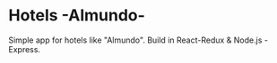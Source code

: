 # Hotels -Almundo-

Simple app for hotels like "Almundo". Build in React-Redux & Node.js - Express.
